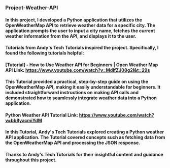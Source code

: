 ### Project-Weather-API

#### In this project, I developed a Python application that utilizes the OpenWeatherMap API to retrieve weather data for a specific city. The application prompts the user to input a city name, fetches the current weather information from the API, and displays it to the user.

#### Tutorials from Andy's Tech Tutorials inspired the project. Specifically, I found the following tutorials helpful:

#### [Tutorial] - How to Use Weather API for Beginners | Open Weather Map API Link: https://www.youtube.com/watch?v=MdIfZJ08g2I&t=29s 
#### This Tutorial provided a practical, step-by-step guide on using the OpenWeatherMap API, making it easily understandable for beginners. It included straightforward instructions on making API calls and demonstrated how to seamlessly integrate weather data into a Python application.

#### Python Weather API Tutorial Link: https://www.youtube.com/watch?v=bb8yacmiYdM
#### In this Tutorial, Andy's Tech Tutorials explored creating a Python weather API application. The Tutorial covered concepts such as fetching data from the OpenWeatherMap API and processing the JSON response.

#### Thanks to Andy's Tech Tutorials for their insightful content and guidance throughout this project.
